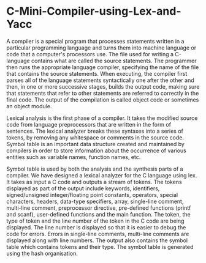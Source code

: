 # C-Mini-Compiler-using-Lex-and-Yacc
   
   A compiler is a special program that processes statements written in a particular programming language and turns them into machine language or code that a computer's processors use. The file used for writing a C-language contains what are called the source statements. The programmer then runs the appropriate language compiler, specifying the name of the file that contains the source statements. When executing, the compiler first parses all of the language statements syntactically one after the other and then, in one or more successive stages, builds the output code, making sure that statements that refer to other statements are referred to correctly in the final code. The output of the compilation is called object code or sometimes an object module.
   
   Lexical analysis is the first phase of a compiler. It takes the modified source code from language preprocessors that are written in the form of sentences. The lexical analyzer breaks these syntaxes into a series of tokens, by removing any whitespace or comments in the source code. Symbol table is an important data structure created and maintained by compilers in order to store information about the occurrence of various entities such as variable names, function names, etc.
   
   Symbol table is used by both the analysis and the synthesis parts of a compiler. We have designed a lexical analyzer for the C language using lex. It takes as input a C code and outputs a stream of tokens. The tokens displayed as part of the output include keywords, identifiers, signed/unsigned integer/floating point constants, operators, special characters, headers, data-type specifiers, array, single-line comment, multi-line comment, preprocessor directive, pre-defined functions (printf and scanf), user-defined functions and the main function. The token, the type of token and the line number of the token in the C code are being displayed. The line number is displayed so that it is easier to debug the code for errors. Errors in single-line comments, multi-line comments are displayed along with line numbers. The output also contains the symbol table which contains tokens and their type. The symbol table is generated using the hash organisation.

